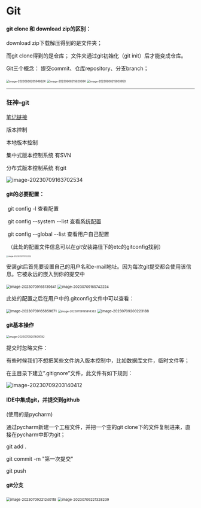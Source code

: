 # Git

#### git clone 和 download zip的区别：

download zip下载解压得到的是文件夹；

 而git clone得到的是仓库；     文件夹通过git初始化（git init）后才能变成仓库。



Git三个概念： 提交commit、仓库repository、分支branch；

<img src="C:\Users\14704\AppData\Roaming\Typora\typora-user-images\image-20230608205948624.png" alt="image-20230608205948624" style="zoom:50%;" />



<img src="C:\Users\14704\AppData\Roaming\Typora\typora-user-images\image-20230608215620384.png" alt="image-20230608215620384" style="zoom:50%;" />

<img src="C:\Users\14704\AppData\Roaming\Typora\typora-user-images\image-20230608215803950.png" alt="image-20230608215803950" style="zoom:50%;" />

---

### 狂神-git

[笔记链接](https://www.kuangstudy.com/bbs/1532247011263672321)

版本控制

本地版本控制

集中式版本控制系统 有SVN

分布式版本控制系统  有git

![image-20230709163702534](C:\Users\14704\AppData\Roaming\Typora\typora-user-images\image-20230709163702534.png)

#### git的必要配置：

​	git config -l 查看配置

​	git config --system --list 查看系统配置

​	git config --global --list 查看用户自己配置

​					（此处的配置文件信息可以在git安装路径下的etc的gitconfig找到）

<img src="C:\Users\14704\AppData\Roaming\Typora\typora-user-images\image-20230709170122332.png" alt="image-20230709170122332" style="zoom: 33%;" />

安装git后首先要设置自己的用户名和e-mail地址。因为每次git提交都会使用该信息。它被永远的嵌入到你的提交中

<img src="C:\Users\14704\AppData\Roaming\Typora\typora-user-images\image-20230709165139641.png" alt="image-20230709165139641" style="zoom:67%;" />

<img src="C:\Users\14704\AppData\Roaming\Typora\typora-user-images\image-20230709165742224.png" alt="image-20230709165742224" style="zoom:67%;" />

此处的配置之后在用户中的.gitconfig文件中可以查看：

<img src="C:\Users\14704\AppData\Roaming\Typora\typora-user-images\image-20230709165859671.png" alt="image-20230709165859671" style="zoom:67%;" />



<img src="C:\Users\14704\AppData\Roaming\Typora\typora-user-images\image-20230709195914362.png" alt="image-20230709195914362" style="zoom:50%;" />



<img src="C:\Users\14704\AppData\Roaming\Typora\typora-user-images\image-20230709200223188.png" alt="image-20230709200223188" style="zoom:67%;" />



#### git基本操作

<img src="C:\Users\14704\AppData\Roaming\Typora\typora-user-images\image-20230709201609782.png" alt="image-20230709201609782" style="zoom:50%;" />

提交时忽略文件：

有些时候我们不想把某些文件纳入版本控制中，比如数据库文件，临时文件等；

在主目录下建立”.gitignore”文件，此文件有如下规则：

![image-20230709203140412](C:\Users\14704\AppData\Roaming\Typora\typora-user-images\image-20230709203140412.png)



#### IDE中集成git，并提交到github

(使用的是pycharm)

通过pycharm新建一个工程文件，并把一个空的git clone下的文件复制进来，直接在pycharm中即为git；

git add .

git commit -m "第一次提交"

git push 

#### git分支

<img src="C:\Users\14704\AppData\Roaming\Typora\typora-user-images\image-20230709221240118.png" alt="image-20230709221240118" style="zoom:67%;" />

<img src="C:\Users\14704\AppData\Roaming\Typora\typora-user-images\image-20230709221328239.png" alt="image-20230709221328239" style="zoom: 67%;" />





